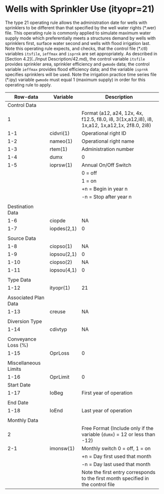 # Wells with Sprinkler Use (ityopr=21) #

The type 21 operating rule allows the administration date for wells with sprinklers to be different than that specified by the well water 
rights (\*.wer) file. This operating rule is commonly applied to simulate maximum water supply mode which preferentially meets a structures 
demand by wells with sprinklers first, surface water second and wells with flood irrigation last. Note this operating rule expects, and checks, 
that the control file (\*.ctl) variables `itsfile`, `ieffmax` and `isprnk` are set appropriately. As described in [Section 4.2](../Input Description/42.md), the control variable 
`itsfile` provides sprinkler area, sprinkler efficiency and `gwmode` data; the control variable `ieffmax` provides flood efficiency data; and the 
variable `isprnk` specifies sprinklers will be used. Note the irrigation practice time series file (\*.ipy) variable `gwmode` must equal 1 
(maximum supply) in order for this operating rule to apply.

| Row-data							| Variable						| Description 								|				
| ------------------				| --------------------			| --------									|
| Control Data						| 								| 											|
| 1 								| 								| Format (a12, a24, 12x, 4x, f12.5, f8.0, i8, 3(1x,a12,i8), i8, 1x,a12, 1x,a12,1x, 2f8.0, 2i8)
| 1-1								| cidvri(1)						| Operational right ID
| 1-2								| nameo(1)						| Operational right name
| 1-3								| rtem(1)						| Administration number
| 1-4								| dumx							| 0
| 1-5								| ioprsw(1)						| Annual On/Off Switch
| 									| 								| 0 = off 
| 									| 								| 1 = on
| 									| 								| +n = Begin in year n
| 									| 								| -n = Stop after year n
| | | |
| Destination Data | | |
| 1-6								| ciopde						| NA
| 1-7								| iopdes(2,1)					| 0
| | | |
| Source Data | | |
| 1-8								| ciopso(1)						| NA
| 1-9								| iopsou(2,1)					| 0
| 1-10								| ciopso(2)						| NA
| 1-11 								| iopsou(4,1)					| 0
| | | |
| Type Data | | |
| 1-12								| ityopr(1) 					| 21
| | | |
| Associated Plan Data | | |
| 1-13								| creuse						| NA
| | | |
| Diversion Type | | |
| 1-14								| cdivtyp						| NA
| | | |
| Conveyance Loss (%) | | |
| 1-15								| OprLoss						| 0
| | | |
| Miscellaneous Limits | | |
| 1-16								| OprLimit						| 0
| Start Date | | |
| 1-17								| IoBeg							| First year of operation
| | | | 
| End Date | | |
| 1-18								| IoEnd							| Last year of operation
| | | |
| Monthly Data | | |
| 2 								| 								| Free Format (Include only if the variable (`dumx`) = 12 or less than -12)
| 2-1								| imonsw(1)						| Monthly switch 0 = off, 1 = on
| 									| 								| +n = Day first used that month
| 									| 								| -n = Day last used that month
| 									| 								| Note the first entry corresponds to the first month specified in the control file

